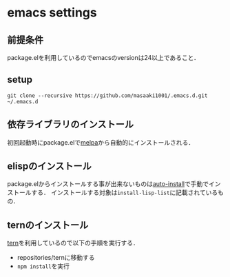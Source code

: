 # emacs settings

## 前提条件

package.elを利用しているのでemacsのversionは24以上であること．

## setup

    git clone --recursive https://github.com/masaaki1001/.emacs.d.git ~/.emacs.d

## 依存ライブラリのインストール

初回起動時にpackage.elで[melpa](http://melpa.milkbox.net/)から自動的にインストールされる．

## elispのインストール

package.elからインストールする事が出来ないものは[auto-install](http://www.emacswiki.org/emacs/auto-install.el)で手動でインストールする．
インストールする対象は`install-lisp-list`に記載されているもの．

## ternのインストール

[tern](https://github.com/marijnh/tern)を利用しているので以下の手順を実行する．

* repositories/ternに移動する
* `npm install`を実行
